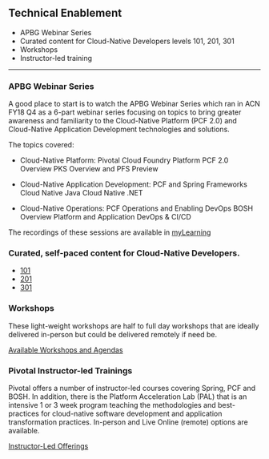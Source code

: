 ## Technical Enablement
- APBG Webinar Series
- Curated content for Cloud-Native Developers levels 101, 201, 301
- Workshops
- Instructor-led training  
---
### APBG Webinar Series
A good place to start is to watch the APBG Webinar Series which ran in ACN FY18 Q4 as a 6-part webinar series focusing on topics to bring greater awareness and familiarity to the Cloud-Native Platform (PCF 2.0) and Cloud-Native Application Development technologies and solutions.

The topics covered:
- Cloud-Native Platform: Pivotal Cloud Foundry Platform
    PCF 2.0 Overview
    PKS Overview and PFS Preview

- Cloud-Native Application Development: PCF and Spring Frameworks
    Cloud Native Java
    Cloud Native .NET

- Cloud-Native Operations: PCF Operations and Enabling DevOps
    BOSH Overview
    Platform and Application DevOps & CI/CD

The recordings of these sessions are available in [myLearning](https://mylearning.accenture.com/myl-ui/learner/activityDetails?referrer=activitySupDetails.sessionDetails&activityID=1521458&source=LMS&refresh=349)

### Curated, self-paced content for Cloud-Native Developers.
  - [101](developer/101.md)
  - [201](developer/201.md)
  - [301](developer/301.md)


### Workshops
These light-weight workshops are half to full day workshops that are ideally delivered in-person but could be delivered remotely if need be.

[Available Workshops and Agendas](workshops/overview.md)

### Pivotal Instructor-led Trainings
Pivotal offers a number of instructor-led courses covering Spring, PCF and BOSH. In addition, there is the Platform Acceleration Lab (PAL) that is an intensive 1 or 3 week program teaching the methodologies and best-practices for cloud-native software development and application transformation practices. In-person and Live Online (remote) options are available.

[Instructor-Led Offerings](instructor_led/overview.md)
